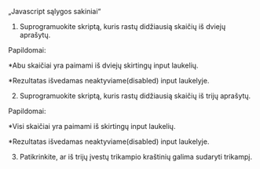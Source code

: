  „Javascript sąlygos sakiniai“


1. Suprogramuokite skriptą, kuris rastų didžiausią skaičių iš dviejų aprašytų.

 
Papildomai:

*Abu skaičiai yra paimami iš dviejų skirtingų input laukelių.

 *Rezultatas išvedamas neaktyviame(disabled) input laukelyje.



2. Suprogramuokite skriptą, kuris rastų didžiausią skaičių iš trijų aprašytų.

 Papildomai:

 *Visi skaičiai yra paimami iš skirtingų input laukelių.

 *Rezultatas išvedamas neaktyviame(disabled) input laukelyje.



3. Patikrinkite, ar iš trijų įvestų trikampio kraštinių galima sudaryti trikampį.
